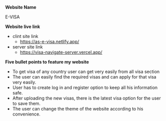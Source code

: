 **Website Name**

E-VISA

**Website live link**
* clint site link
  * https://as-e-visa.netlify.app/
* server site link
  * https://visa-navigate-server.vercel.app/


**Five bullet points to feature my website**


* To get visa of any country user can get very easily from all visa section
* The user can easily find the required visas and can apply for that visa very easily.
* User has to create log in and register option to keep all his information safe.
* After uploading the new visas, there is the latest visa option for the user to save them.
* The user can change the theme of the website according to his convenience.
